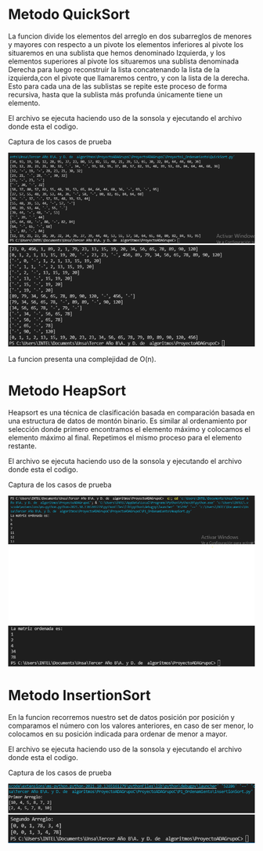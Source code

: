 # Metodo QuickSort
La funcion divide los elementos del arreglo en dos subarreglos de menores y mayores con respecto a un pivote
los elementos inferiores al pivote los situaremos en una sublista que hemos denominado Izquierda, y los elementos superiores al pivote los situaremos una sublista denominada Derecha para luego reconstruir la lista concatenando la lista de la izquierda,con el pivote que llamaremos centro, y con la lista de la derecha. Esto para cada una de las sublistas se repite este proceso de forma recursiva, hasta que la sublista más profunda únicamente tiene un elemento.

El archivo se ejecuta haciendo uso de la sonsola y ejecutando el archivo donde esta el codigo.

Captura de los casos de prueba

<img src="./quick_1.png" alt="Caso Prueba 1"/>
<img src="./quick_2.png" alt="Caso Prueba 2"/>

La funcion presenta una complejidad de O(n).

# Metodo HeapSort
Heapsort es una técnica de clasificación basada en comparación basada en una estructura de datos de montón binario. Es similar al ordenamiento por selección donde primero encontramos el elemento máximo y colocamos el elemento máximo al final. Repetimos el mismo proceso para el elemento restante.

El archivo se ejecuta haciendo uso de la sonsola y ejecutando el archivo donde esta el codigo.

Captura de los casos de prueba

<img src="./heap_1.png" alt="Caso Prueba 1"/>
<img src="./heap_2.png" alt="Caso Prueba 2"/>


# Metodo InsertionSort
En la funcion recorremos nuestro set de datos posición por posición y comparamos el número con los valores anteriores, en caso de ser menor, lo colocamos en su posición indicada para ordenar de menor a mayor.

El archivo se ejecuta haciendo uso de la sonsola y ejecutando el archivo donde esta el codigo.

Captura de los casos de prueba

<img src="./insert_1.png" alt="Caso Prueba 1"/>
<img src="./insert_2.png" alt="Caso Prueba 2"/>
